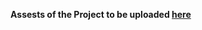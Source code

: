 **Assests of the Project to be uploaded [here](https://github.com/pythonites/Template-for-Personal-Portfolio/tree/main/Assets)**

